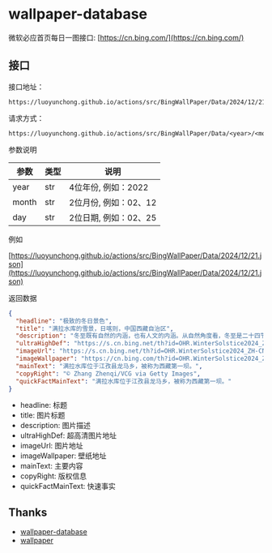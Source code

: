 ﻿# wallpaper-database

微软必应首页每日一图接口: [https://cn.bing.com/](https://cn.bing.com/)

## 接口

接口地址：
```
https://luoyunchong.github.io/actions/src/BingWallPaper/Data/2024/12/21.json
```

请求方式：

```
https://luoyunchong.github.io/actions/src/BingWallPaper/Data/<year>/<month>/<day>.json
```

参数说明

| 参数 | 类型 | 说明 | 
| - | - | - | 
| year | str | 4位年份, 例如：2022 | 
| month | str | 2位月份, 例如：02、12 | 
| day | str | 2位日期, 例如：02、25 | 

例如

[https://luoyunchong.github.io/actions/src/BingWallPaper/Data/2024/12/21.json](https://luoyunchong.github.io/actions/src/BingWallPaper/Data/2024/12/21.json)

返回数据

```json
{
  "headline": "极致的冬日景色",
  "title": "满拉水库的雪景，日喀则，中国西藏自治区",
  "description": "冬至既有自然的内涵，也有人文的内涵。从自然角度看，冬至是二十四节气中的一个重要节气，冬至过后，我国各地气候进入最寒冷的阶段。从文化角度看，这一天也是中华民族的传统节日，全国各地都会举行不同的文化习俗来庆祝这个节气的到来。",
  "ultraHighDef": "https://s.cn.bing.net/th?id=OHR.WinterSolstice2024_ZH-CN2045153949_UHD.jpg",
  "imageUrl": "https://s.cn.bing.net/th?id=OHR.WinterSolstice2024_ZH-CN2045153949_1920x1080.webp",
  "imageWallpaper": "https://cn.bing.com/th?id=OHR.WinterSolstice2024_ZH-CN2045153949_1920x1200.jpg&rf=LaDigue_1920x1200.jpg",
  "mainText": "满拉水库位于江孜县龙马乡，被称为西藏第一坝。",
  "copyRight": "© Zhang Zhenqi/VCG via Getty Images",
  "quickFactMainText": "满拉水库位于江孜县龙马乡，被称为西藏第一坝。"
}
```

- headline: 标题
- title: 图片标题
- description: 图片描述
- ultraHighDef: 超高清图片地址
- imageUrl: 图片地址
- imageWallpaper: 壁纸地址
- mainText: 主要内容
- copyRight: 版权信息
- quickFactMainText: 快速事实

## Thanks

- [wallpaper-database](https://github.com/mouday/wallpaper-database)
- [wallpaper](https://github.com/mouday/wallpaper)
